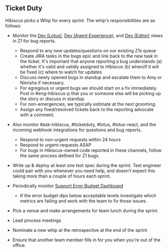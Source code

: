 ## Ticket Duty

Hibiscus picks a Whip for every sprint. The whip's responsibilities are as follows:

* Monitor the [Dev (Lotus)](https://support.zendesk.com/agent/filters/26843617), [Dev (Agent Experience)](https://support.zendesk.com/agent/filters/91228008), and [Dev (Editor)](https://support.zendesk.com/agent/filters/360162332234) views in Z1 for bug reports.
  * Respond to any new updates/questions on our existing Z1s queue
  * Create JIRA tasks in the bugs epic and link back to the new task in the ticket. It's important that anyone reporting a bug understands (a) whether it's valid and validly assigned to Hibiscus (b) when/if it will be fixed (c) where to watch for updates
  * Discuss newly opened bugs in standup and escalate them to Amy or Nimisha if necessary.
  * For egregious or urgent bugs we should start on a fix immediately. Post in #eng-hibiscus-p that you or someone else will be picking up the story or discuss in standup.
  * For non-emergencies, we typically estimate at the next grooming.
  * Assign any fixed/resolved tickets back to the reporting advocate with a comment.

* Also monitor #ask-hibiscus, #ticketduty, #lotus, #lotus-react, and the incoming webhook integrations for questions and bug reports.
  * Respond to non-urgent requests within 24 hours
  * Respond to urgent-requests ASAP
  * For bugs in Hibiscus-owned code reported in these channels, follow the same process defined for Z1 bugs.

* Write up & deploy at least one test spec during the sprint. Test engineer could pair with you whenever you need help, and doesn’t expect this taking more than a couple of hours each sprint.
* Periodically monitor [Support Error Budget Dashboard](https://zendesk.datadoghq.com/dashboard/zze-hp9-9ca/support-error-budget)
  * If the error budget dips below acceptable levels investigate which metrics are failing and work with the team to fix those issues.
* Pick a venue and make arrangements for team lunch during the sprint.
* Lead process meetings
* Nominate a new whip at the retrospective at the end of the sprint
* Ensure that another team member fills in for you when you're out of the office.
